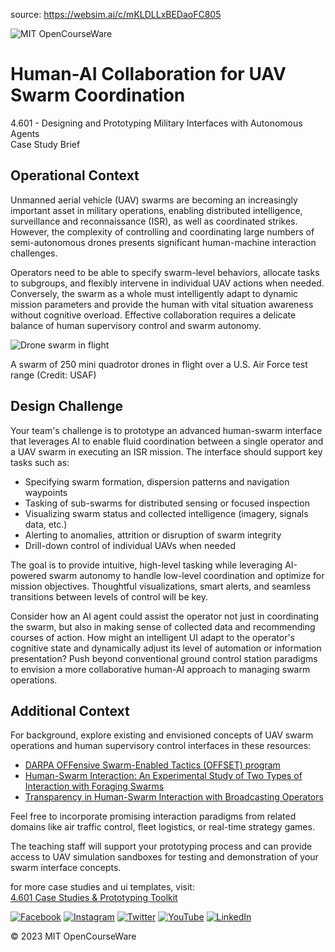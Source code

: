 source: https://websim.ai/c/mKLDLLxBEDaoFC805

![MIT OpenCourseWare](https://ocw.mit.edu/course/4/4.601-designing-and-prototyping-military-interfaces-with-autonomous-agents-fall-2023/case-studies-figma/case-studies/mit-ocw-logo.png)

# Human-AI Collaboration for UAV Swarm Coordination

4.601 - Designing and Prototyping Military Interfaces with Autonomous Agents  
Case Study Brief

## Operational Context

Unmanned aerial vehicle (UAV) swarms are becoming an increasingly important asset in military operations, enabling distributed intelligence, surveillance and reconnaissance (ISR), as well as coordinated strikes. However, the complexity of controlling and coordinating large numbers of semi-autonomous drones presents significant human-machine interaction challenges.

Operators need to be able to specify swarm-level behaviors, allocate tasks to subgroups, and flexibly intervene in individual UAV actions when needed. Conversely, the swarm as a whole must intelligently adapt to dynamic mission parameters and provide the human with vital situation awareness without cognitive overload. Effective collaboration requires a delicate balance of human supervisory control and swarm autonomy.

![Drone swarm in flight](https://upload.wikimedia.org/wikipedia/en/5/5a/Mini_drone_swarm_over_Air_Force_test_range.jpg)

A swarm of 250 mini quadrotor drones in flight over a U.S. Air Force test range (Credit: USAF)

## Design Challenge

Your team's challenge is to prototype an advanced human-swarm interface that leverages AI to enable fluid coordination between a single operator and a UAV swarm in executing an ISR mission. The interface should support key tasks such as:

- Specifying swarm formation, dispersion patterns and navigation waypoints
- Tasking of sub-swarms for distributed sensing or focused inspection
- Visualizing swarm status and collected intelligence (imagery, signals data, etc.)
- Alerting to anomalies, attrition or disruption of swarm integrity
- Drill-down control of individual UAVs when needed

The goal is to provide intuitive, high-level tasking while leveraging AI-powered swarm autonomy to handle low-level coordination and optimize for mission objectives. Thoughtful visualizations, smart alerts, and seamless transitions between levels of control will be key.

Consider how an AI agent could assist the operator not just in coordinating the swarm, but also in making sense of collected data and recommending courses of action. How might an intelligent UI adapt to the operator's cognitive state and dynamically adjust its level of automation or information presentation? Push beyond conventional ground control station paradigms to envision a more collaborative human-AI approach to managing swarm operations.

## Additional Context

For background, explore existing and envisioned concepts of UAV swarm operations and human supervisory control interfaces in these resources:

- [DARPA OFFensive Swarm-Enabled Tactics (OFFSET) program](https://www.darpa.mil/news-events/2019-08-08)
- [Human-Swarm Interaction: An Experimental Study of Two Types of Interaction with Foraging Swarms](https://onlinelibrary.wiley.com/doi/abs/10.1002/j.2334-5837.2017.00365.x)
- [Transparency in Human-Swarm Interaction with Broadcasting Operators](https://www.sciencedirect.com/science/article/abs/pii/S1071581918300867)

Feel free to incorporate promising interaction paradigms from related domains like air traffic control, fleet logistics, or real-time strategy games.

The teaching staff will support your prototyping process and can provide access to UAV simulation sandboxes for testing and demonstration of your swarm interface concepts.

for more case studies and ui templates, visit:  
[4.601 Case Studies & Prototyping Toolkit](https://ocw.mit.edu/course/4/4.601-designing-and-prototyping-military-interfaces-with-autonomous-agents-fall-2023/case-studies-figma/case-studies/)

[![Facebook](https://ocw.mit.edu/course/4/4.601-designing-and-prototyping-military-interfaces-with-autonomous-agents-fall-2023/case-studies-figma/case-studies/facebook-icon.png)](https://www.facebook.com/MITOCW) [![Instagram](https://ocw.mit.edu/course/4/4.601-designing-and-prototyping-military-interfaces-with-autonomous-agents-fall-2023/case-studies-figma/case-studies/instagram-icon.png)](https://www.instagram.com/mitocw) [![Twitter](https://ocw.mit.edu/course/4/4.601-designing-and-prototyping-military-interfaces-with-autonomous-agents-fall-2023/case-studies-figma/case-studies/twitter-icon.png)](https://twitter.com/MITOCW) [![YouTube](https://ocw.mit.edu/course/4/4.601-designing-and-prototyping-military-interfaces-with-autonomous-agents-fall-2023/case-studies-figma/case-studies/youtube-icon.png)](https://www.youtube.com/mitocw) [![LinkedIn](https://ocw.mit.edu/course/4/4.601-designing-and-prototyping-military-interfaces-with-autonomous-agents-fall-2023/case-studies-figma/case-studies/linkedin-icon.png)](https://www.linkedin.com/company/mit-opencourseware/)

© 2023 MIT OpenCourseWare